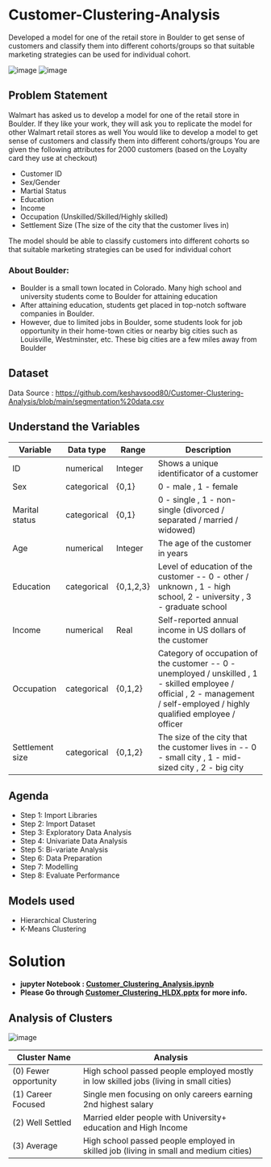 # Customer-Clustering-Analysis
Developed a model for one of the retail store in Boulder to get sense of customers and classify them into different cohorts/groups so that suitable marketing strategies can be used for individual cohort.

![image](https://github.com/keshavsood80/Customer-Clustering-Analysis/assets/139059600/ac49072a-6f00-4c24-8d9a-dd1f689d0fc9)
![image](https://github.com/keshavsood80/Customer-Clustering-Analysis/assets/139059600/91d0b029-58d9-405c-9a8f-72ae01574152)


## Problem Statement

Walmart has asked us to develop a model for one of the retail store in Boulder. If they like your work, they will ask you to replicate the model for other Walmart retail stores as well 
You would like to develop a model to get sense of customers and classify them into different cohorts/groups 
You are given the following attributes for 2000 customers (based on the Loyalty card they use at checkout)


- Customer ID
- Sex/Gender
- Martial Status
- Education
- Income
- Occupation (Unskilled/Skilled/Highly skilled)
- Settlement Size (The size of the city that the customer lives in)


The model should be able to classify customers into different cohorts so that suitable marketing strategies can be used for individual cohort

### About Boulder:
- Boulder is a small town located in Colorado. Many high school and university students come to Boulder for attaining education
- After attaining education, students get placed in top-notch software companies in Boulder. 
- However, due to limited jobs in Boulder, some students look for job opportunity in their home-town cities or nearby big cities such as Louisville, Westminster, etc. These big cities are a few miles away from Boulder


## Dataset
Data Source : https://github.com/keshavsood80/Customer-Clustering-Analysis/blob/main/segmentation%20data.csv

## Understand the Variables 
| Variable	| Data type |	Range |	Description |
| --- | --- | --- | --- |
| ID	| numerical |	Integer |	Shows a unique identificator of a customer |
| Sex	| categorical |	{0,1}	| 0 - male ,	1	- female |
| Marital status |	categorical |	{0,1}	| 0 - single	, 1 -	non-single (divorced / separated / married / widowed) |								
| Age |	numerical	| Integer | The age of the customer in years |														
| Education |	categorical |	{0,1,2,3}	| Level of education of the customer -- 0	- other / unknown	, 1 -	high school, 2	- university , 3	- graduate school	|
| Income |	numerical | Real |	Self-reported annual income in US dollars of the customer |
| Occupation |	categorical |	{0,1,2} |	Category of occupation of the customer -- 0	- unemployed / unskilled , 1	- skilled employee / official	, 2 -	management / self-employed / highly qualified employee / officer	|
|Settlement size	| categorical |	{0,1,2}	| The size of the city that the customer lives in -- 0 - small city , 1 -	mid-sized city , 2 - big city |							

## Agenda
- Step 1: Import Libraries
- Step 2: Import Dataset 
- Step 3: Exploratory Data Analysis
- Step 4: Univariate Data Analysis
- Step 5: Bi-variate Analysis
- Step 6: Data Preparation
- Step 7: Modelling
- Step 8: Evaluate Performance

## Models used
- Hierarchical Clustering
- K-Means Clustering

# Solution
- **jupyter Notebook : [Customer_Clustering_Analysis.ipynb](https://github.com/keshavsood80/Customer-Clustering-Analysis/blob/main/Customer%20Clustering%20Analysis.ipynb)**
- **Please Go through [Customer_Clustering_HLDX.pptx](https://github.com/keshavsood80/Customer-Clustering-Analysis/blob/main/Customer%20Clustering%20HLDX.pptx) for more info.**


## Analysis of Clusters
![image](https://github.com/keshavsood80/Customer-Clustering-Analysis/assets/139059600/b1679738-812b-46bf-b11c-1a6b30013666)

| Cluster Name | Analysis |
| --- | --- |
| (0) Fewer opportunity | High school passed people employed mostly in low skilled jobs (living in small cities) |
|	(1) Career Focused | Single men focusing on only careers earning 2nd highest salary |
| (2) Well Settled | Married elder people with University+ education and High Income |
|	(3) Average |	High school passed people employed in skilled job (living in small and medium cities)	|





